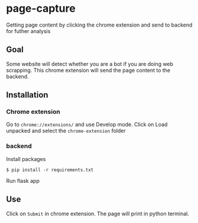 # page-capture
Getting page content by clicking the chrome extension and send to backend for futher analysis

## Goal
Some website will detect whether you are a bot if you are doing web scrapping. This chrome extension will send the page content to the backend.

## Installation

### Chrome extension

Go to `chrome://extensions/` and use Develop mode. Click on Load unpacked and select the `chrome-extension` folder

### backend
Install packages
```
$ pip install -r requirements.txt
```
Run flask app

## Use
Click on `Submit` in chrome extension. The page will print in python terminal.
